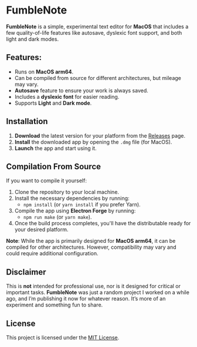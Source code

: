 # FumbleNote

**FumbleNote** is a simple, experimental text editor for **MacOS** that includes a few quality-of-life features like autosave, dyslexic font support, and both light and dark modes.

## Features:
- Runs on **MacOS arm64**.
- Can be compiled from source for different architectures, but mileage may vary.
- **Autosave** feature to ensure your work is always saved.
- Includes a **dyslexic font** for easier reading.
- Supports **Light** and **Dark mode**.

## Installation

1. **Download** the latest version for your platform from the [Releases]([https://github.com/yourusername/FumbleNote/releases](https://github.com/abker0/FumbleNote/releases/tag/1.0)) page.
2. **Install** the downloaded app by opening the `.dmg` file (for MacOS).
3. **Launch** the app and start using it.

## Compilation From Source

If you want to compile it yourself:

1. Clone the repository to your local machine.
2. Install the necessary dependencies by running:
   - `npm install` (or `yarn install` if you prefer Yarn).
3. Compile the app using **Electron Forge** by running:
   - `npm run make` (or `yarn make`).
4. Once the build process completes, you'll have the distributable ready for your desired platform.

**Note**: While the app is primarily designed for **MacOS arm64**, it can be compiled for other architectures. However, compatibility may vary and could require additional configuration.

## Disclaimer

This is **not** intended for professional use, nor is it designed for critical or important tasks. **FumbleNote** was just a random project I worked on a while ago, and I’m publishing it now for whatever reason. It’s more of an experiment and something fun to share.

## License

This project is licensed under the [MIT License](https://opensource.org/license/mit).
